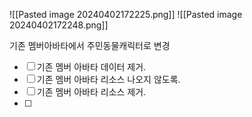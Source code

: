 
![[Pasted image 20240402172225.png]]
![[Pasted image 20240402172248.png]]

기존 멤버아바타에서 주민동물캐릭터로 변경 


- [ ] 기존 멤버 아바타 데이터 제거. 
- [ ] 기존 멤버 아바타 리소스 나오지 않도록. 
- [ ] 기존 멤버 아바타 리소스 제거. 
- [ ] 